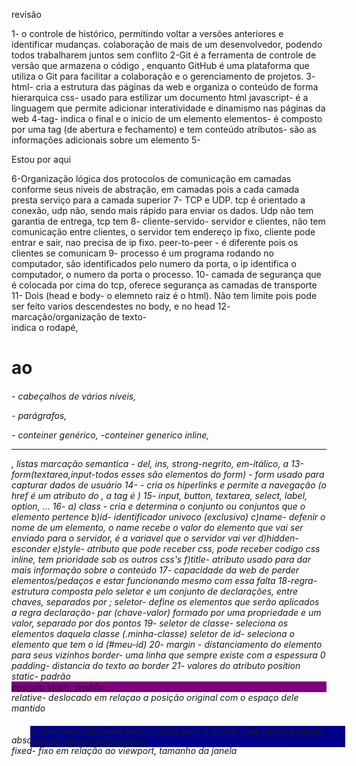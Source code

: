 revisão

1- o controle de histórico, permitindo voltar a versões anteriores e identificar mudanças.
colaboração de mais de um desenvolvedor, podendo todos trabalharem juntos sem conflito
2-Git é a ferramenta de controle de versão que armazena o código , enquanto GitHub é uma plataforma que utiliza o 
Git para facilitar a colaboração e o gerenciamento de projetos.
3- html- cria a estrutura das páginas da web e organiza o conteúdo de forma hierarquica
css- usado para estilizar um documento html
javascript- é a linguagem que permite adicionar interatividade e dinamismo nas páginas da web
4-tag- indica o final e o inicio de um elemento
elementos- é composto por uma tag (de abertura e fechamento) e tem conteúdo
atributos- são as informações adicionais sobre um elemento
5- <html>
<head>
<title>Minha página</title>
<meta charset="utf-8">
</head>
<body>
	<p> Estou por aqui</p>
</body>
</html>
6-Organização lógica dos protocolos de comunicação em camadas conforme seus niveis de abstração, em camadas pois a cada camada presta serviço para a camada superior
7- TCP e UDP. tcp é orientado a conexão, udp não, sendo mais rápido para enviar os dados. Udp não tem garantia de entrega, tcp tem 
8- cliente-servido- servidor e clientes, não tem comunicação entre clientes, o servidor tem endereço ip fixo, cliente pode entrar e sair, nao precisa de ip fixo.
peer-to-peer - é diferente pois os clientes se comunicam
9- processo é um programa rodando no computador, são identificados pelo numero da porta, o ip identifica o computador, o numero da porta o processo.
10- camada de segurança que é colocada por cima do tcp, oferece segurança as camadas de transporte
11- Dois (head e body- o elemneto raiz é o html). Não tem limite pois pode ser feito varios descendestes no body, e no head 
12- marcação/organização de texto- <footer> indica o rodapé, <h1> ao <h6> - cabeçalhos de vários níveis, <p> - parágrafos, <div>- conteiner genérico,
 <span>-conteiner generico inline, <hr>, listas 
marcação semantica - del, ins, strong-negrito, em-itálico, a
13-form(textarea,input-todos esses são elementos do form) - form usado para capturar dados de usuário
14- <a> - cria os hiperlinks e permite a navegação (o href é um atributo do <a>, a tag é <a>)
15- input, button, textarea, select, label, option, ...
16- a) class - cria e determina o conjunto ou conjuntos que o elemento pertence 
b)id- identificador univoco (exclusivo)
c)name- defenir o nome de um elemento, o name recebe o valor do elemento que vai ser enviado para o servidor, é a variavel que o servidor vai ver 
d)hidden- esconder 
e)style- atributo que pode receber css, pode receber codigo css inline, tem prioridade sob os outros css's
f)title- atributo usado para dar mais informação sobre o conteúdo
17- capacidade da web de perder elementos/pedaços e estar funcionando mesmo com essa falta
18-regra- estrutura composta pelo seletor e um conjunto de declarações, entre chaves, separados por ;
seletor- define os elementos que serão aplicados a regra 
declaração- par (chave-valor) formado por uma propriedade e um valor, separado por dos pontos
19- 
seletor de classe- seleciona os elementos daquela classe (.minha-classe)
seletor de id- seleciona o elemento que tem o id (#meu-id)
20- margin - distanciamento do elemento para seus vizinhos
border- uma linha que sempre existe com a espessura 0
padding- distancia do texto ao border
21- valores do atributo position
static- padrão
<div style="background-color: purple; position: static;">
    posição static, padrão.
</div>
relative- deslocado em relaçao a posição original com o espaço dele mantido
<div style="background-color: darkblue; position: relative; top: 20px; left: 30px;">
    Eu me movi 20px para baixo e 30px para a direita, mas minha posição original ainda está ocupada.
</div>
absolute- caso ngm seja relacionado a position relative, vai pro absolute
fixed- fixo em relação ao viewport, tamanho da janela 
